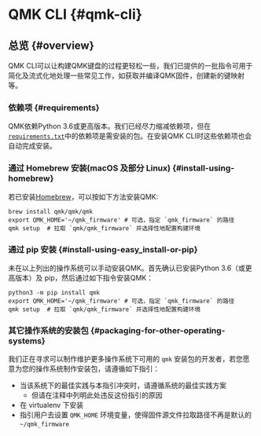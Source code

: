 # QMK CLI {#qmk-cli}

<!---
  original document: 0.15.12:docs/cli.md
  git diff 0.15.12 HEAD -- docs/cli.md | cat
-->

## 总览 {#overview}

QMK CLI可以让构建QMK键盘的过程更轻松一些，我们已提供的一批指令可用于简化及流式化地处理一些常见工作，如获取并编译QMK固件，创建新的键映射等。

### 依赖项 {#requirements}

QMK依赖Python 3.6或更高版本。我们已经尽力缩减依赖项，但在[`requirements.txt`](https://github.com/qmk/qmk_firmware/blob/master/requirements.txt)中的依赖项是需安装的包。在安装QMK CLI时这些依赖项也会自动完成安装。

### 通过 Homebrew 安装(macOS 及部分 Linux) {#install-using-homebrew}

若已安装[Homebrew](https://brew.sh)，可以按如下方法安装QMK:

```
brew install qmk/qmk/qmk
export QMK_HOME='~/qmk_firmware' # 可选，指定 `qmk_firmware` 的路径
qmk setup  # 拉取 `qmk/qmk_firmware` 并选择性地配置构建环境
```

### 通过 pip 安装 {#install-using-easy_install-or-pip}

未在以上列出的操作系统可以手动安装QMK。首先确认已安装Python 3.6（或更高版本）及 pip，然后通过如下指令安装QMK：

```
python3 -m pip install qmk
export QMK_HOME='~/qmk_firmware' # 可选，指定 `qmk_firmware` 的路径
qmk setup  # 拉取 `qmk/qmk_firmware` 并选择性地配置构建环境
```

### 其它操作系统的安装包 {#packaging-for-other-operating-systems}

我们正在寻求可以制作维护更多操作系统下可用的 `qmk` 安装包的开发者，若您愿意为您的操作系统制作安装包，请遵循如下指引：

* 当该系统下的最佳实践与本指引冲突时，请遵循系统的最佳实践方案
    * 但请在注释中列明此处违反这份指引的原因
* 在 virtualenv 下安装
* 指引用户去设置 `QMK_HOME` 环境变量，使得固件源文件拉取路径不再是默认的 `~/qmk_firmware`
